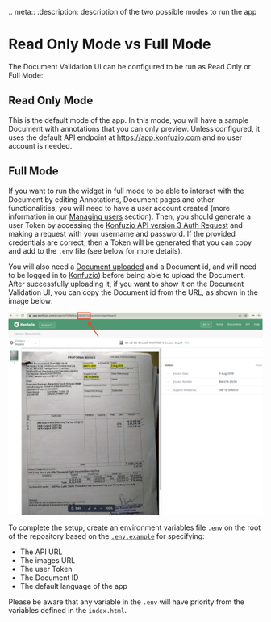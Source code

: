.. meta::
:description: description of the two possible modes to run the app

# Read Only Mode vs Full Mode

The Document Validation UI can be configured to be run as Read Only or Full Mode:

## Read Only Mode

This is the default mode of the app. In this mode, you will have a sample Document with annotations that you can only preview. Unless configured, it uses the default API endpoint at https://app.konfuzio.com and no user account is needed.

## Full Mode

If you want to run the widget in full mode to be able to interact with the Document by editing Annotations, Document pages and other functionalities, you will need to have a user account created (more information in our [Managing users](./users.md) section). Then, you should generate a user Token by accessing the [Konfuzio API version 3 Auth Request](https://app.konfuzio.com/v3/swagger/) and making a request with your username and password. If the provided credentials are correct, then a Token will be generated that you can copy and add to the `.env` file (see below for more details).

You will also need a [Document uploaded](https://app.konfuzio.com/v3/swagger/#/documents/documents_create) and a Document id, and will need to be logged in to [Konfuzio](https://app.konfuzio.com/)) before being able to upload the Document. After successfully uploading it, if you want to show it on the Document Validation UI, you can copy the Document id from the URL, as shown in the image below:

![docid.png](./images/docid.png)

To complete the setup, create an environment variables file `.env` on the root of the repository based on the [`.env.example`](https://github.com/konfuzio-ai/konfuzio-capture-vue/blob/main/.env.example) for specifying:

- The API URL
- The images URL
- The user Token
- The Document ID
- The default language of the app

Please be aware that any variable in the `.env` will have priority from the variables defined in the `index.html`.
